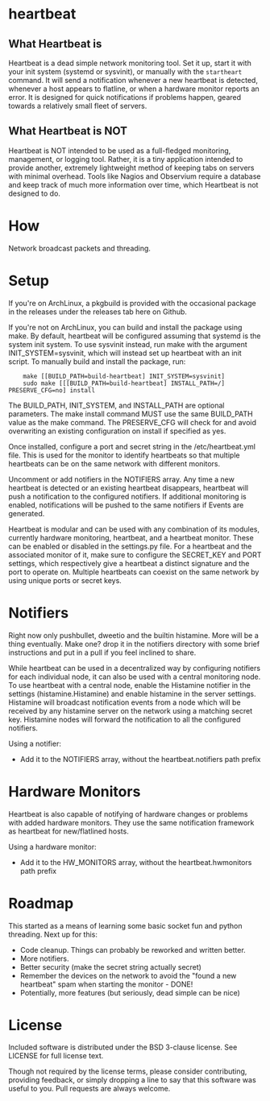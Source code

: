 heartbeat
============

What Heartbeat is
-------------
Heartbeat is a dead simple network monitoring tool. Set it up, start it with
your init system (systemd or sysvinit), or manually with the `startheart`
command. It will send a notification whenever a new heartbeat is detected,
whenever a host appears to flatline, or when a hardware monitor reports an
error. It is designed for quick notifications if problems happen, geared
towards a relatively small fleet of servers.

What Heartbeat is NOT
-------------
Heartbeat is NOT intended to be used as a full-fledged monitoring, management,
or logging tool. Rather, it is a tiny application intended to provide another,
extremely lightweight method of keeping tabs on servers with minimal overhead.
Tools like Nagios and Observium require a database and keep track of much
more information over time, which Heartbeat is not designed to do.

How
============
Network broadcast packets and threading.

Setup
============
If you're on ArchLinux, a pkgbuild is provided with the occasional package
in the releases under the releases tab here on Github.

If you're not on ArchLinux, you can build and install the package using make. By default, heartbeat will be configured assuming that systemd is the system init system. To use sysvinit instead, run make with the argument INIT_SYSTEM=sysvinit, which will instead set up heartbeat with an init script. To manually build and install the package, run:

        make [[BUILD_PATH=build-heartbeat] INIT_SYSTEM=sysvinit]
        sudo make [[[BUILD_PATH=build-heartbeat] INSTALL_PATH=/] PRESERVE_CFG=no] install

The BUILD_PATH, INIT_SYSTEM, and INSTALL_PATH are optional parameters. The make
install command MUST use the same BUILD_PATH value as the make command. The
PRESERVE_CFG will check for and avoid overwriting an existing configuration on
install if specified as yes.

Once installed, configure a port and secret string in the /etc/heartbeat.yml
file. This is used for the monitor to identify heartbeats so that multiple
heartbeats can be on the same network with different monitors.

Uncomment or add notifiers in the NOTIFIERS array. Any time a new heartbeat
is detected or an existing heartbeat disappears, heartbeat will push a
notification to the configured notifiers. If additional monitoring is enabled,
notifications will be pushed to the same notifiers if Events are generated.

Heartbeat is modular and can be used with any combination of its modules,
currently hardware monitoring, heartbeat, and a heartbeat monitor. These can
be enabled or disabled in the settings.py file. For a heartbeat and the
associated monitor of it, make sure to configure the SECRET_KEY and PORT
settings, which respectively give a heartbeat a distinct signature and the
port to operate on. Multiple heartbeats can coexist on the same network
by using unique ports or secret keys.

Notifiers
============
Right now only pushbullet, dweetio and the builtin histamine. More will be a
thing eventually. Make one? drop it in the notifiers directory with some brief
instructions and put in a pull if you feel inclined to share.

While heartbeat can be used in a decentralized way by configuring notifiers
for each individual node, it can also be used with a central monitoring node.
To use heartbeat with a central node, enable the Histamine notifier in
the settings (histamine.Histamine) and enable histamine in the server settings.
Histamine will broadcast notification events from a node which will be
received by any histamine server on the network using a matching secret key.
Histamine nodes will forward the notification to all the configured notifiers.

Using a notifier:
* Add it to the NOTIFIERS array, without the heartbeat.notifiers path prefix

Hardware Monitors
============
Heartbeat is also capable of notifying of hardware changes or problems with
added hardware monitors. They use the same notification framework as
heartbeat for new/flatlined hosts.

Using a hardware monitor:
* Add it to the HW_MONITORS array, without the heartbeat.hwmonitors path prefix

Roadmap
============
This started as a means of learning some basic socket fun and python threading.
Next up for this:

- Code cleanup. Things can probably be reworked and written better.
- More notifiers.
- Better security (make the secret string actually secret)
- Remember the devices on the network to avoid the "found a new heartbeat" spam
 when starting the monitor - DONE!
- Potentially, more features (but seriously, dead simple can be nice)

License
============
Included software is distributed under the BSD 3-clause license. See LICENSE
for full license text.

Though not required by the license terms, please consider contributing,
providing feedback, or simply dropping a line to say that this software was
useful to you. Pull requests are always welcome.

